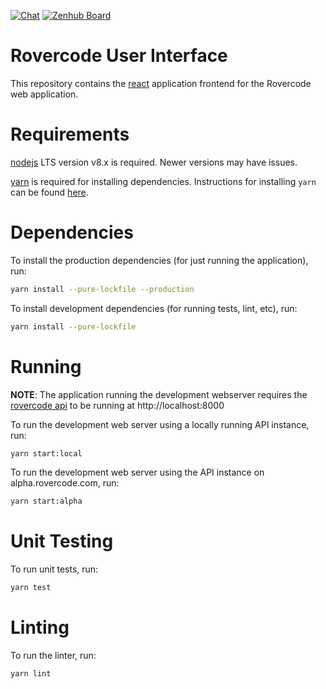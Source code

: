 [![Chat](https://img.shields.io/badge/chat-developer-brightgreen.svg?style=flat)](https://rovercode.zulipchat.com)
[![Zenhub Board](https://img.shields.io/badge/board-zenhub-purple.svg?style=flat)](https://app.zenhub.com/workspaces/rovercode-development-5c7e819df524621425116d03/boards)

Rovercode User Interface
========================

This repository contains the [react](https://reactjs.org/) application frontend for the Rovercode web application.

Requirements
============

[nodejs](https://nodejs.org) LTS version v8.x is required. Newer versions may have issues.

[yarn](https://yarnpkg.com/) is required for installing dependencies. Instructions for installing `yarn` can be found [here](https://yarnpkg.com/lang/en/docs/install/).

Dependencies
============

To install the production dependencies (for just running the application), run:
```sh
yarn install --pure-lockfile --production
```

To install development dependencies (for running tests, lint, etc), run:
```sh
yarn install --pure-lockfile
```

Running
=======

**NOTE**: The application running the development webserver requires the [rovercode api](https://github.com/rovercode/rovercode-web) to be running at http://localhost:8000

To run the development web server using a locally running API instance, run:
```sh
yarn start:local
```

To run the development web server using the API instance on alpha.rovercode.com, run:
```sh
yarn start:alpha
```

Unit Testing
============

To run unit tests, run:
```sh
yarn test
```

Linting
=======

To run the linter, run:
```sh
yarn lint
```
